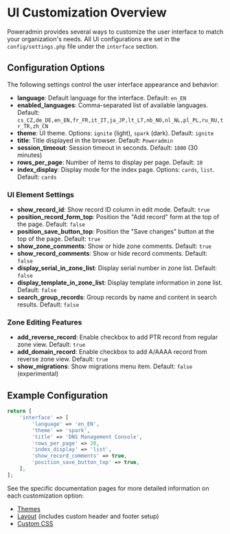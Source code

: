# UI Customization Overview

Poweradmin provides several ways to customize the user interface to match your organization's needs. All UI configurations are set in the `config/settings.php` file under the `interface` section.

## Configuration Options

The following settings control the user interface appearance and behavior:

- **language**: Default language for the interface. Default: `en_EN`
- **enabled_languages**: Comma-separated list of available languages. Default: `cs_CZ,de_DE,en_EN,fr_FR,it_IT,ja_JP,lt_LT,nb_NO,nl_NL,pl_PL,ru_RU,tr_TR,zh_CN`
- **theme**: UI theme. Options: `ignite` (light), `spark` (dark). Default: `ignite`
- **title**: Title displayed in the browser. Default: `Poweradmin`
- **session_timeout**: Session timeout in seconds. Default: `1800` (30 minutes)
- **rows_per_page**: Number of items to display per page. Default: `10`
- **index_display**: Display mode for the index page. Options: `cards`, `list`. Default: `cards`

### UI Element Settings

- **show_record_id**: Show record ID column in edit mode. Default: `true`
- **position_record_form_top**: Position the "Add record" form at the top of the page. Default: `false`
- **position_save_button_top**: Position the "Save changes" button at the top of the page. Default: `true`
- **show_zone_comments**: Show or hide zone comments. Default: `true`
- **show_record_comments**: Show or hide record comments. Default: `false`
- **display_serial_in_zone_list**: Display serial number in zone list. Default: `false`
- **display_template_in_zone_list**: Display template information in zone list. Default: `false`
- **search_group_records**: Group records by name and content in search results. Default: `false`

### Zone Editing Features

- **add_reverse_record**: Enable checkbox to add PTR record from regular zone view. Default: `true`
- **add_domain_record**: Enable checkbox to add A/AAAA record from reverse zone view. Default: `true`
- **show_migrations**: Show migrations menu item. Default: `false` (experimental)

## Example Configuration

```php
return [
    'interface' => [
        'language' => 'en_EN',
        'theme' => 'spark',
        'title' => 'DNS Management Console',
        'rows_per_page' => 20,
        'index_display' => 'list',
        'show_record_comments' => true,
        'position_save_button_top' => true,
    ],
];
```

See the specific documentation pages for more detailed information on each customization option:

- [Themes](./themes.md)
- [Layout](./layout.md) (includes custom header and footer setup)
- [Custom CSS](./custom-css.md)